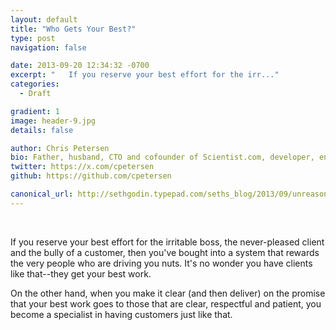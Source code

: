 ```yaml
---
layout: default
title: "Who Gets Your Best?"
type: post
navigation: false

date: 2013-09-20 12:34:32 -0700
excerpt: "﻿   If you reserve your best effort for the irr..."
categories:
  - Draft

gradient: 1
image: header-9.jpg
details: false

author: Chris Petersen
bio: Father, husband, CTO and cofounder of Scientist.com, developer, entrepreneur and technologist.
twitter: https://x.com/cpetersen
github: https://github.com/cpetersen

canonical_url: http://sethgodin.typepad.com/seths_blog/2013/09/unreasonable-clients.html?utm_source=feedburner&utm_medium=feed&utm_campaign=Feed%3A+typepad%2Fsethsmainblog+%28Seth%27s+Blog%29
---
```





 ﻿

 If you reserve your best effort for the irritable boss, the never-pleased client and the bully of a customer, then you've bought into a system that rewards the very people who are driving you nuts. It's no wonder you have clients like that--they get your best work.

 On the other hand, when you make it clear (and then deliver) on the promise that your best work goes to those that are clear, respectful and patient, you become a specialist in having customers just like that.

